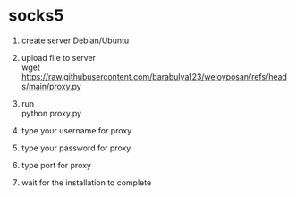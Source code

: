 # socks5
1. create server Debian/Ubuntu

2. upload file to server<br>
wget https://raw.githubusercontent.com/barabulya123/weloyposan/refs/heads/main/proxy.py

3. run <br>
python proxy.py

4. type your username for proxy
5. type your password for proxy
6. type port for proxy

7. wait for the installation to complete
